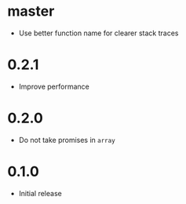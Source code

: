 # master

* Use better function name for clearer stack traces

# 0.2.1

* Improve performance

# 0.2.0

* Do not take promises in `array`

# 0.1.0

* Initial release

